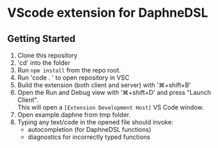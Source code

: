 # VScode extension for DaphneDSL

## Getting Started

1. Clone this repository
2. 'cd' into the folder
3. Run `npm install` from the repo root.
4. Run 'code . ' to open repository in VSC
5. Build the extension (both client and server) with '⌘+shift+B'
6. Open the Run and Debug view with '⌘+shift+D' and press "Launch Client".  
    This will open a `[Extension Development Host]` VS Code window.
7. Open example.daphne from tmp folder.
8. Typing any text/code in the opened file should invoke:
    - autocompletion (for DaphneDSL functions)
    - diagnostics for incorrectly typed functions